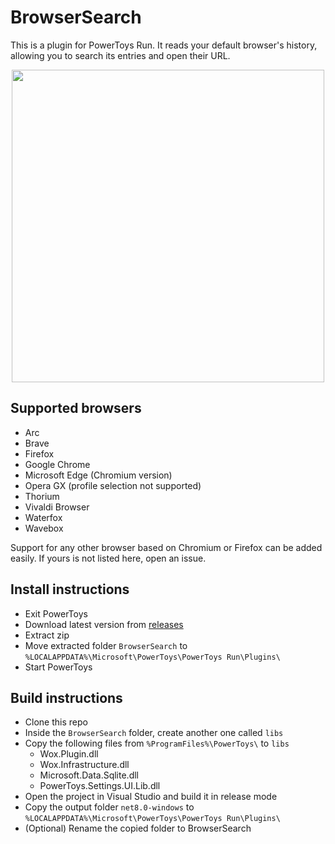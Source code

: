 # BrowserSearch
This is a plugin for PowerToys Run.
It reads your default browser's history, allowing you to search its entries and open their URL.

<p align="center">
    <img src="./Screenshots/1.png" width="500"/>
</p>

## Supported browsers
* Arc
* Brave
* Firefox
* Google Chrome
* Microsoft Edge (Chromium version)
* Opera GX (profile selection not supported)
* Thorium
* Vivaldi Browser
* Waterfox
* Wavebox

Support for any other browser based on Chromium or Firefox can be added easily. If yours is not listed here, open an issue.

## Install instructions
* Exit PowerToys
* Download latest version from [releases](https://github.com/TBM13/BrowserSearch/releases)
* Extract zip
* Move extracted folder `BrowserSearch` to `%LOCALAPPDATA%\Microsoft\PowerToys\PowerToys Run\Plugins\`
* Start PowerToys

## Build instructions
* Clone this repo
* Inside the `BrowserSearch` folder, create another one called `libs`
* Copy the following files from `%ProgramFiles%\PowerToys\` to `libs`
    * Wox.Plugin.dll
    * Wox.Infrastructure.dll
    * Microsoft.Data.Sqlite.dll
    * PowerToys.Settings.UI.Lib.dll
* Open the project in Visual Studio and build it in release mode
* Copy the output folder `net8.0-windows` to `%LOCALAPPDATA%\Microsoft\PowerToys\PowerToys Run\Plugins\`
* (Optional) Rename the copied folder to BrowserSearch

